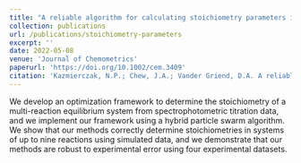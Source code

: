 ```yaml
---
title: "A reliable algorithm for calculating stoichiometry parameters in the hard modeling of spectrophotometric titration data"
collection: publications
url: /publications/stoichiometry-parameters
excerpt: ''
date: 2022-05-08
venue: 'Journal of Chemometrics'
paperurl: 'https://doi.org/10.1002/cem.3409'
citation: 'Kazmierczak, N.P.; Chew, J.A.; Vander Griend, D.A. A reliable algorithm for calculating stoichiometry parameters in the hard modeling of spectrophotometric titration data. Journal of Chemometrics, 2022, 36:e3409.'
---
```

We develop an optimization framework to determine the stoichiometry of a multi-reaction equilibrium system from spectrophotometric titration data, and we implement our framework using a hybrid particle swarm algorithm. We show that our methods correctly determine stoichiometries in systems of up to nine reactions using simulated data, and we demonstrate that our methods are robust to experimental error using four experimental datasets.

<!-- [See paper here](https://analyticalsciencejournals.onlinelibrary.wiley.com/doi/full/10.1002/cem.3119) -->

<!-- Citation: Kazmierczak, N.P.; Chew, J.A.; Michmerhuizen, A.R.; Kim, S.E.; Drees, Z.D.; Rylaarsdam, A.; Thong, T.; Van Laar, L.; Vander Griend, D.A. Sensitivity Limits for Determining 1:1 Binding Constants from Spectrophotometric Titrations via Global Analysis. Journal of Chemometrics, 2019, 33:e3119. -->
